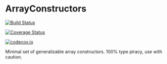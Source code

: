 # ArrayConstructors

[![Build Status](https://travis-ci.org/fredrikekre/ArrayConstructors.jl.svg?branch=master)](https://travis-ci.org/fredrikekre/ArrayConstructors.jl)

[![Coverage Status](https://coveralls.io/repos/fredrikekre/ArrayConstructors.jl/badge.svg?branch=master&service=github)](https://coveralls.io/github/fredrikekre/ArrayConstructors.jl?branch=master)

[![codecov.io](http://codecov.io/github/fredrikekre/ArrayConstructors.jl/coverage.svg?branch=master)](http://codecov.io/github/fredrikekre/ArrayConstructors.jl?branch=master)

Minimal set of generalizable array constructors. 100% type piracy, use with caution.
